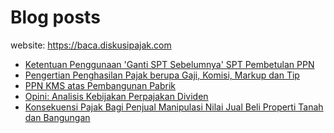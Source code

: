 # Blog posts

website: https://baca.diskusipajak.com

<!-- BLOG-POST-LIST:START -->
- [Ketentuan Penggunaan &#39;Ganti SPT Sebelumnya&#39; SPT Pembetulan PPN](https://baca.diskusipajak.com/ketentuan-penggunaan-ganti-spt-sebelumnya-spt-pembetulan-ppn/)
- [Pengertian Penghasilan Pajak berupa Gaji, Komisi, Markup dan Tip](https://baca.diskusipajak.com/pengertian-penghasilan-pajak-berupa-gaji-komisi-markup-dan-tip/)
- [PPN KMS atas Pembangunan Pabrik](https://baca.diskusipajak.com/ppn-kms-atas-pembangunan-pabrik/)
- [Opini: Analisis Kebijakan Perpajakan Dividen](https://baca.diskusipajak.com/opini-analisis-kebijakan-perpajakan-dividen/)
- [Konsekuensi Pajak Bagi Penjual Manipulasi Nilai Jual Beli Properti Tanah dan Bangungan](https://baca.diskusipajak.com/konsekuensi-pajak-bagi-penjual-manipulasi-nilai-jual-beli-properti-tanah-dan-bangungan/)
<!-- BLOG-POST-LIST:END -->

<!--
**kelaspajak/kelaspajak** is a ✨ _special_ ✨ repository because its `README.md` (this file) appears on your GitHub profile.

Here are some ideas to get you started:

- 🔭 I’m currently working on ...
- 🌱 I’m currently learning ...
- 👯 I’m looking to collaborate on ...
- 🤔 I’m looking for help with ...
- 💬 Ask me about ...
- 📫 How to reach me: ...
- 😄 Pronouns: ...
- ⚡ Fun fact: ...
-->
